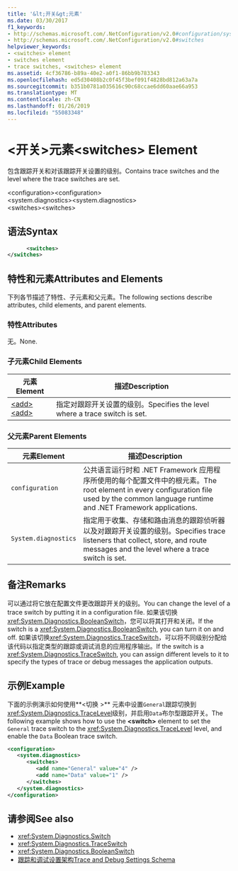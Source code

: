 ```yaml
---
title: '&lt;开关&gt;元素'
ms.date: 03/30/2017
f1_keywords:
- http://schemas.microsoft.com/.NetConfiguration/v2.0#configuration/system.diagnostics/switches
- http://schemas.microsoft.com/.NetConfiguration/v2.0#switches
helpviewer_keywords:
- <switches> element
- switches element
- trace switches, <switches> element
ms.assetid: 4cf36786-b89a-40e2-a0f1-86bb9b783343
ms.openlocfilehash: ed5d30408b2c0f45f3bef091f4828bd812a63a7a
ms.sourcegitcommit: b351b0781a035616c90c68ccae6dd60aae66a953
ms.translationtype: MT
ms.contentlocale: zh-CN
ms.lasthandoff: 01/26/2019
ms.locfileid: "55083348"
---
```

# <a name="ltswitchesgt-element"></a><span data-ttu-id="22853-102">&lt;开关&gt;元素</span><span class="sxs-lookup"><span data-stu-id="22853-102">&lt;switches&gt; Element</span></span>
<span data-ttu-id="22853-103">包含跟踪开关和对该跟踪开关设置的级别。</span><span class="sxs-lookup"><span data-stu-id="22853-103">Contains trace switches and the level where the trace switches are set.</span></span>  
  
 <span data-ttu-id="22853-104">\<configuration></span><span class="sxs-lookup"><span data-stu-id="22853-104">\<configuration></span></span>  
<span data-ttu-id="22853-105">\<system.diagnostics></span><span class="sxs-lookup"><span data-stu-id="22853-105">\<system.diagnostics></span></span>  
<span data-ttu-id="22853-106">\<switches></span><span class="sxs-lookup"><span data-stu-id="22853-106">\<switches></span></span>  
  
## <a name="syntax"></a><span data-ttu-id="22853-107">语法</span><span class="sxs-lookup"><span data-stu-id="22853-107">Syntax</span></span>  
  
```xml  
      <switches>   
</switches>  
```  
  
## <a name="attributes-and-elements"></a><span data-ttu-id="22853-108">特性和元素</span><span class="sxs-lookup"><span data-stu-id="22853-108">Attributes and Elements</span></span>  
 <span data-ttu-id="22853-109">下列各节描述了特性、子元素和父元素。</span><span class="sxs-lookup"><span data-stu-id="22853-109">The following sections describe attributes, child elements, and parent elements.</span></span>  
  
### <a name="attributes"></a><span data-ttu-id="22853-110">特性</span><span class="sxs-lookup"><span data-stu-id="22853-110">Attributes</span></span>  
 <span data-ttu-id="22853-111">无。</span><span class="sxs-lookup"><span data-stu-id="22853-111">None.</span></span>  
  
### <a name="child-elements"></a><span data-ttu-id="22853-112">子元素</span><span class="sxs-lookup"><span data-stu-id="22853-112">Child Elements</span></span>  
  
|<span data-ttu-id="22853-113">元素</span><span class="sxs-lookup"><span data-stu-id="22853-113">Element</span></span>|<span data-ttu-id="22853-114">描述</span><span class="sxs-lookup"><span data-stu-id="22853-114">Description</span></span>|  
|-------------|-----------------|  
|[<span data-ttu-id="22853-115">\<add></span><span class="sxs-lookup"><span data-stu-id="22853-115">\<add></span></span>](../../../../../docs/framework/configure-apps/file-schema/trace-debug/add-element-for-switches.md)|<span data-ttu-id="22853-116">指定对跟踪开关设置的级别。</span><span class="sxs-lookup"><span data-stu-id="22853-116">Specifies the level where a trace switch is set.</span></span>|  
  
### <a name="parent-elements"></a><span data-ttu-id="22853-117">父元素</span><span class="sxs-lookup"><span data-stu-id="22853-117">Parent Elements</span></span>  
  
|<span data-ttu-id="22853-118">元素</span><span class="sxs-lookup"><span data-stu-id="22853-118">Element</span></span>|<span data-ttu-id="22853-119">描述</span><span class="sxs-lookup"><span data-stu-id="22853-119">Description</span></span>|  
|-------------|-----------------|  
|`configuration`|<span data-ttu-id="22853-120">公共语言运行时和 .NET Framework 应用程序所使用的每个配置文件中的根元素。</span><span class="sxs-lookup"><span data-stu-id="22853-120">The root element in every configuration file used by the common language runtime and .NET Framework applications.</span></span>|  
|`System.diagnostics`|<span data-ttu-id="22853-121">指定用于收集、存储和路由消息的跟踪侦听器以及对跟踪开关设置的级别。</span><span class="sxs-lookup"><span data-stu-id="22853-121">Specifies trace listeners that collect, store, and route messages and the level where a trace switch is set.</span></span>|  
  
## <a name="remarks"></a><span data-ttu-id="22853-122">备注</span><span class="sxs-lookup"><span data-stu-id="22853-122">Remarks</span></span>  
 <span data-ttu-id="22853-123">可以通过将它放在配置文件更改跟踪开关的级别。</span><span class="sxs-lookup"><span data-stu-id="22853-123">You can change the level of a trace switch by putting it in a configuration file.</span></span> <span data-ttu-id="22853-124">如果该切换<xref:System.Diagnostics.BooleanSwitch>，您可以将其打开和关闭。</span><span class="sxs-lookup"><span data-stu-id="22853-124">If the switch is a <xref:System.Diagnostics.BooleanSwitch>, you can turn it on and off.</span></span> <span data-ttu-id="22853-125">如果该切换<xref:System.Diagnostics.TraceSwitch>，可以将不同级别分配给该代码以指定类型的跟踪或调试消息的应用程序输出。</span><span class="sxs-lookup"><span data-stu-id="22853-125">If the switch is a <xref:System.Diagnostics.TraceSwitch>, you can assign different levels to it to specify the types of trace or debug messages the application outputs.</span></span>  
  
## <a name="example"></a><span data-ttu-id="22853-126">示例</span><span class="sxs-lookup"><span data-stu-id="22853-126">Example</span></span>  
 <span data-ttu-id="22853-127">下面的示例演示如何使用**\<切换 >** 元素中设置`General`跟踪切换到<xref:System.Diagnostics.TraceLevel>级别，并启用`Data`布尔型跟踪开关。</span><span class="sxs-lookup"><span data-stu-id="22853-127">The following example shows how to use the **\<switch>** element to set the `General` trace switch to the <xref:System.Diagnostics.TraceLevel> level, and enable the `Data` Boolean trace switch.</span></span>  
  
```xml  
<configuration>  
   <system.diagnostics>  
      <switches>  
         <add name="General" value="4" />  
         <add name="Data" value="1" />  
      </switches>  
   </system.diagnostics>  
</configuration>  
```  
  
## <a name="see-also"></a><span data-ttu-id="22853-128">请参阅</span><span class="sxs-lookup"><span data-stu-id="22853-128">See also</span></span>
- <xref:System.Diagnostics.Switch>
- <xref:System.Diagnostics.TraceSwitch>
- <xref:System.Diagnostics.BooleanSwitch>
- [<span data-ttu-id="22853-129">跟踪和调试设置架构</span><span class="sxs-lookup"><span data-stu-id="22853-129">Trace and Debug Settings Schema</span></span>](../../../../../docs/framework/configure-apps/file-schema/trace-debug/index.md)
